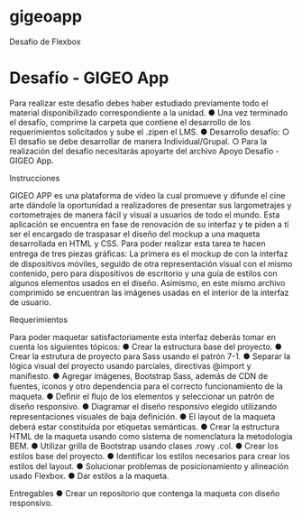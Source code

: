 # gigeoapp

Desafio de Flexbox 

<h1>Desafío - GIGEO App</h1>

Para  realizar  este  desafío  debes  haber  estudiado  previamente  todo  el  material disponibilizado correspondiente a la unidad.
●        Una vez terminado el desafío, comprime la carpeta que contiene el desarrollo de los requerimientos solicitados y sube el .zipen el LMS.
●        Desarrollo desafío:
○        El desafío se debe desarrollar de manera Individual/Grupal.
○        Para la realización del desafío necesitarás apoyarte del archivo Apoyo Desafío - GIGEO App.

Instrucciones

GIGEO APP es una plataforma de video la cual promueve y difunde el cine arte dándole la oportunidad a realizadores de presentar sus largometrajes y cortometrajes de manera fácil y visual a usuarios de todo el mundo.
Esta aplicación se encuentra en fase de renovación de su interfaz y te piden a tí ser el encargado de traspasar el diseño del mockup a una maqueta desarrollada en HTML y CSS. Para poder realizar esta tarea te hacen entrega de tres piezas gráﬁcas: La primera es el mockup de con la interfaz de dispositivos móviles, seguido de otra representación visual con  el  mismo  contenido,  pero para dispositivos de escritorio y una guía de estilos con algunos elementos usados en el diseño.
Asimismo, en este mismo archivo comprimido se encuentran las imágenes usadas en el interior de la interfaz de usuario.

Requerimientos

Para  poder  maquetar  satisfactoriamente  esta  interfaz  deberás  tomar  en  cuenta  los siguientes tópicos:
●       Crear la estructura base del proyecto.
●       Crear la estrutura de proyecto para Sass usando el patrón 7-1.
●       Separar la lógica visual del proyecto usando parciales, directivas @import y maniﬁesto.
●       Agregar  imágenes,  Bootstrap  Sass,  además  de  CDN  de  fuentes,  iconos  y  otro dependencia para el correcto funcionamiento de la maqueta.
●       Deﬁnir el ﬂujo de los elementos y seleccionar un patrón de diseño responsivo.
●       Diagramar el diseño responsivo elegido utilizando representaciones visuales de baja deﬁnición.
●       El layout de la maqueta deberá estar constituída por etiquetas semánticas.
●       Crear la estructura HTML de la maqueta usando como sistema de nomenclatura la metodología BEM.
●       Utilizar grilla de Bootstrap usando clases .rowy .col. 
●       Crear los estilos base del proyecto.
●       Identiﬁcar los estilos necesarios para crear los estilos del layout. 
●       Solucionar problemas de posicionamiento y alineación usado Flexbox. 
●       Dar estilos a la maqueta.

Entregables
●       Crear un repositorio que contenga la maqueta con diseño responsivo.
